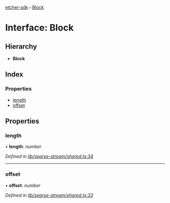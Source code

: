 [etcher-sdk](../README.md) › [Block](block.md)

# Interface: Block

## Hierarchy

* **Block**

## Index

### Properties

* [length](block.md#length)
* [offset](block.md#offset)

## Properties

###  length

• **length**: *number*

*Defined in [lib/sparse-stream/shared.ts:34](https://github.com/balena-io-modules/etcher-sdk/blob/7246f9c/lib/sparse-stream/shared.ts#L34)*

___

###  offset

• **offset**: *number*

*Defined in [lib/sparse-stream/shared.ts:33](https://github.com/balena-io-modules/etcher-sdk/blob/7246f9c/lib/sparse-stream/shared.ts#L33)*
